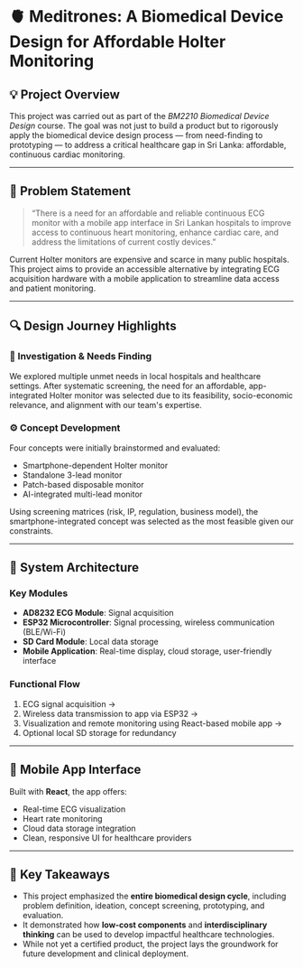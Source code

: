 # 🫀 Meditrones: A Biomedical Device Design for Affordable Holter Monitoring


## 💡 Project Overview

This project was carried out as part of the *BM2210 Biomedical Device Design* course. The goal was not just to build a product but to rigorously apply the biomedical device design process — from need-finding to prototyping — to address a critical healthcare gap in Sri Lanka: affordable, continuous cardiac monitoring.

---

## 🏥 Problem Statement

> “There is a need for an affordable and reliable continuous ECG monitor with a mobile app interface in Sri Lankan hospitals to improve access to continuous heart monitoring, enhance cardiac care, and address the limitations of current costly devices.”

Current Holter monitors are expensive and scarce in many public hospitals. This project aims to provide an accessible alternative by integrating ECG acquisition hardware with a mobile application to streamline data access and patient monitoring.

---

## 🔍 Design Journey Highlights

### 🔬 Investigation & Needs Finding

We explored multiple unmet needs in local hospitals and healthcare settings. After systematic screening, the need for an affordable, app-integrated Holter monitor was selected due to its feasibility, socio-economic relevance, and alignment with our team's expertise.

### ⚙️ Concept Development

Four concepts were initially brainstormed and evaluated:
- Smartphone-dependent Holter monitor
- Standalone 3-lead monitor
- Patch-based disposable monitor
- AI-integrated multi-lead monitor

Using screening matrices (risk, IP, regulation, business model), the smartphone-integrated concept was selected as the most feasible given our constraints.

---

## 🧠 System Architecture

### Key Modules
- **AD8232 ECG Module**: Signal acquisition
- **ESP32 Microcontroller**: Signal processing, wireless communication (BLE/Wi-Fi)
- **SD Card Module**: Local data storage
- **Mobile Application**: Real-time display, cloud storage, user-friendly interface

### Functional Flow
1. ECG signal acquisition →  
2. Wireless data transmission to app via ESP32 →  
3. Visualization and remote monitoring using React-based mobile app →  
4. Optional local SD storage for redundancy

---

## 📲 Mobile App Interface

Built with **React**, the app offers:
- Real-time ECG visualization
- Heart rate monitoring
- Cloud data storage integration
- Clean, responsive UI for healthcare providers

---

## 🧭 Key Takeaways

- This project emphasized the **entire biomedical design cycle**, including problem definition, ideation, concept screening, prototyping, and evaluation.
- It demonstrated how **low-cost components** and **interdisciplinary thinking** can be used to develop impactful healthcare technologies.
- While not yet a certified product, the project lays the groundwork for future development and clinical deployment.


